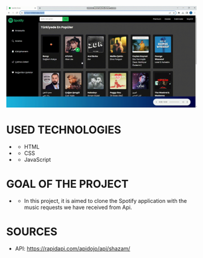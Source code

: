 ![view GIF](spotify-clone.gif)


# USED TECHNOLOGIES 
- - HTML
- - CSS
- - JavaScript


# GOAL OF THE PROJECT 
- - In this project, it is aimed to clone the Spotify application with the music requests we have received from Api.










# SOURCES
- API: https://rapidapi.com/apidojo/api/shazam/
